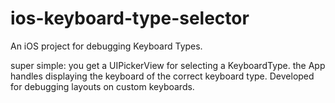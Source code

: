 ios-keyboard-type-selector
==========================

An iOS project for debugging Keyboard Types.


super simple: you get a UIPickerView for selecting a KeyboardType. the App handles displaying the keyboard of the correct keyboard type. Developed for debugging layouts on custom keyboards.


